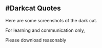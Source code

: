 <h2>#Darkcat Quotes</h2>

Here are some screenshots of the dark cat.

For learning and communication only,

Please download reasonably
